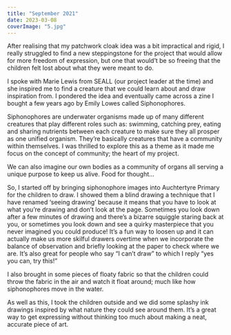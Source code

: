 ```yaml
---
title: "September 2021"
date: 2023-03-08
coverImage: "5.jpg"
---
```


After realising that my patchwork cloak idea was a bit impractical and rigid, I really struggled to find a new steppingstone for the project that would allow for more freedom of expression, but one that would’t be so freeing that the children felt lost about what they were meant to do.

I spoke with Marie Lewis from SEALL (our project leader at the time) and she inspired me to find a creature that we could learn about and draw inspiration from. I pondered the idea and eventually came across a zine I bought a few years ago by Emily Lowes called Siphonophores. 

Siphonophores are underwater organisms made up of many different creatures that play different roles such as: swimming, catching prey, eating and sharing nutrients between each creature to make sure they all prosper as one unified organism. They’re basically creatures that have a community within themselves. I was thrilled to explore this as a theme as it made me focus on the concept of community; the heart of my project. 

We can also imagine our own bodies as a community of organs all serving a unique purpose to keep us alive. Food for thought…

So, I started off by bringing siphonophore images into Auchtertyre Primary for the children to draw. I showed them a blind drawing a technique that I have renamed ‘seeing drawing’ because it means that you have to look at what you’re drawing and don’t look at the page. Sometimes you look down after a few minutes of drawing and there’s a bizarre squiggle staring back at you, or sometimes you look down and see a quirky masterpiece that you never imagined you could produce! It’s a fun way to loosen up and it can actually make us more skilful drawers overtime when we incorporate the balance of observation and briefly looking at the paper to check where we are. It’s also great for people who say “I can’t draw” to which I reply “yes you can, try this!”

I also brought in some pieces of floaty fabric so that the children could throw the fabric in the air and watch it float around; much like how siphonophores move in the water.

As well as this, I took the children outside and we did some splashy ink drawings inspired by what nature they could see around them. It’s a great way to get expressing without thinking too much about making a neat, accurate piece of art.
